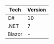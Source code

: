 | Tech          | Version       |
| ------------- | ------------- |
| C#            |         10    |
| .NET          |           7   |
| Blazor        |      -        |

